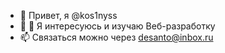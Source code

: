 - 👋 Привет, я @kos1nyss
- 👀 🌱 Я интересуюсь и изучаю Веб-разработку
- 📫 Связаться можно через desanto@inbox.ru
